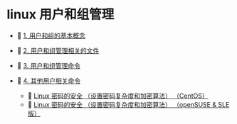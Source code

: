# linux 用户和组管理

* 📄 [1. 用户和组的基本概念](linux%20用户和组管理/1.%20用户和组的基本概念.md)
* 📄 [2. 用户和组管理相关的文件](linux%20用户和组管理/2.%20用户和组管理相关的文件.md)
* 📄 [3. 用户和组管理命令](linux%20用户和组管理/3.%20用户和组管理命令.md)
* 📑 [4. 其他用户相关命令](linux%20用户和组管理/4.%20其他用户相关命令.md)

  * 📄 [Linux 密码的安全 （设置密码复杂度和加密算法） （CentOS）](linux%20安全管理/linux%20密码相关设置/Linux%20密码的安全%20（设置密码复杂度和加密算法）%20（CentOS）.md)
  * 📄 [Linux 密码的安全 （设置密码复杂度和加密算法） （openSUSE & SLE 版）](linux%20安全管理/linux%20密码相关设置/Linux%20密码的安全%20（设置密码复杂度和加密算法）%20（openSUSE%20&%20SLE%20版）.md)

‍
